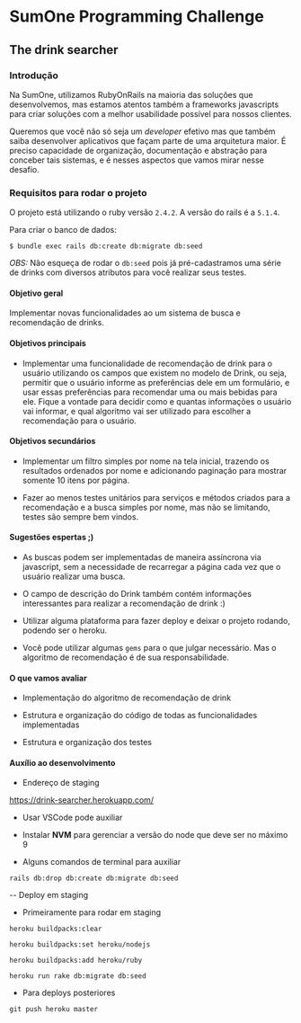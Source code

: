 # SumOne Programming Challenge

## The drink searcher

### Introdução

Na SumOne, utilizamos RubyOnRails na maioria das soluções que desenvolvemos,
mas estamos atentos também a frameworks javascripts para criar soluções
com a melhor usabilidade possível para nossos clientes.

Queremos que você não só seja um _developer_ efetivo mas que também saiba
desenvolver aplicativos que façam parte de uma arquitetura maior. É preciso
capacidade de organização, documentação e abstração para conceber tais
sistemas, e é nesses aspectos que vamos mirar nesse desafio.

### Requisitos para rodar o projeto

O projeto está utilizando o ruby versão `2.4.2`. A versão do rails é a `5.1.4`.

Para criar o banco de dados:

`$ bundle exec rails db:create db:migrate db:seed`

*OBS:* Não esqueça de rodar o `db:seed` pois já pré-cadastramos uma série de drinks com diversos atributos
para você realizar seus testes.


#### Objetivo geral
Implementar novas funcionalidades ao um sistema de busca e recomendação de drinks.

#### Objetivos principais

* Implementar uma funcionalidade de recomendação de drink para o usuário utilizando os campos que existem no modelo de Drink, ou seja, permitir que o usuário informe as preferências dele em um formulário, e usar essas preferências para recomendar uma ou mais bebidas para ele. Fique a vontade para decidir como e quantas informações o usuário vai informar, e qual algoritmo vai ser utilizado para escolher a recomendação para o usuário.

#### Objetivos secundários

* Implementar um filtro simples por nome na tela inicial, trazendo os resultados ordenados por nome e adicionando paginação para mostrar somente 10 itens por página.

* Fazer ao menos testes unitários para serviços e métodos criados para a recomendação e a busca simples por nome, mas não se limitando, testes são sempre bem vindos.

#### Sugestões espertas ;)

* As buscas podem ser implementadas de maneira assíncrona via javascript, sem a necessidade de recarregar a página cada
vez que o usuário realizar uma busca.

* O campo de descrição do Drink também contém informações interessantes para realizar a recomendação de drink :)

* Utilizar alguma plataforma para fazer deploy e deixar o projeto rodando, podendo ser o heroku.

* Você pode utilizar algumas `gems` para o que julgar necessário. Mas o algoritmo de recomendação é de sua responsabilidade.

#### O que vamos avaliar

* Implementação do algoritmo de recomendação de drink

* Estrutura e organização do código de todas as funcionalidades implementadas

* Estrutura e organização dos testes


#### Auxílio ao desenvolvimento

* Endereço de staging

https://drink-searcher.herokuapp.com/

* Usar VSCode pode auxiliar

* Instalar **NVM** para gerenciar a versão do node que deve ser no máximo 9

* Alguns comandos de terminal para auxiliar

`rails db:drop db:create db:migrate db:seed`

-- Deploy em staging

* Primeiramente para rodar em staging

`heroku buildpacks:clear`

`heroku buildpacks:set heroku/nodejs`

`heroku buildpacks:add heroku/ruby`

`heroku run rake db:migrate db:seed`

* Para deploys posteriores

`git push heroku master`
